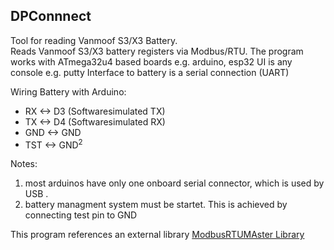 ## DPConnnect
Tool for reading Vanmoof S3/X3 Battery.  
Reads Vanmoof S3/X3 battery registers via Modbus/RTU. 
The program works with ATmega32u4 based boards e.g. arduino, esp32 
UI is any console e.g. putty
Interface to battery is a serial connection  (UART)

Wiring Battery with Arduino: 
- RX       <->  D3 (Softwaresimulated TX)
- TX       <->  D4 (Softwaresimulated RX)
- GND      <->  GND 
- TST      <->  GND<sup>2</sup>   
    
Notes:
1. most arduinos have only one onboard serial connector, which is used by USB . 
2. battery managment system must be startet. This is achieved by connecting test pin to GND

This program references an external library [ModbusRTUMAster Library](https://github.com/CMB27/ModbusRTUMaster) 

